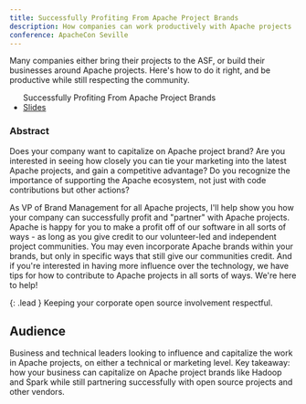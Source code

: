```yaml
---
title: Successfully Profiting From Apache Project Brands
description: How companies can work productively with Apache projects
conference: ApacheCon Seville
---
```


Many companies either bring their projects to the ASF, or build their businesses 
around Apache projects.  Here's how to do it right, and be productive while 
still respecting the community.

<ul class="fa-ul">
<span class="lead">Successfully Profiting From Apache Project Brands</span>
<li><span class="fa-li fa fa-file"></span><a href="http://www.slideshare.net/shanecurcuru/successfully-profiting-from-apache-brands">Slides</a></li>
</ul>

### Abstract

Does your company want to capitalize on Apache project brand? Are you interested in seeing how closely you can tie your marketing into the latest Apache projects, and gain a competitive advantage? Do you recognize the importance of supporting the Apache ecosystem, not just with code contributions but other actions? 

As VP of Brand Management for all Apache projects, I'll help show you how your company can successfully profit and "partner" with Apache projects. Apache is happy for you to make a profit off of our software in all sorts of ways - as long as you give credit to our volunteer-led and independent project communities. You may even incorporate Apache brands within your brands, but only in specific ways that still give our communities credit. And if you're interested in having more influence over the technology, we have tips for how to contribute to Apache projects in all sorts of ways. We're here to help!

{: .lead }
Keeping your corporate open source involvement respectful.

## Audience

Business and technical leaders looking to influence and capitalize the work in Apache projects, on either a technical or marketing level. Key takeaway: how your business can capitalize on Apache project brands like Hadoop and Spark while still partnering successfully with open source projects and other vendors.

